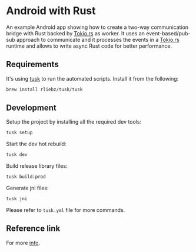 # Android with Rust

An example Android app showing how to create a two-way communication bridge with Rust backed by [Tokio.rs](https://tokio.rs/) as worker.
It uses an event-based/pub-sub approach to communicate and it processes the events in a [Tokio.rs](https://tokio.rs/) runtime and allows to write async Rust code for better performance.

## Requirements

It's using [tusk](https://github.com/rliebz/tusk) to run the automated scripts. Install it from the following:

```sh
brew install rliebz/tusk/tusk
```

## Development

Setup the project by installing all the required dev tools:

```sh
tusk setup
```

Start the dev hot rebuild:

```sh
tusk dev
```

Build release library files:

```sh
tusk build:prod
```

Generate jni files:

```sh
tusk jni
```

Please refer to `tusk.yml` file for more commands.

## Reference link

For more [info](https://medium.com/visly/rust-on-android-19f34a2fb43).